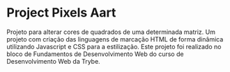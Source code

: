 # Project Pixels Aart
Projeto para alterar cores de quadrados de uma determinada matriz. Um projeto com criação das linguagens de marcação HTML de forma dinâmica utilizando Javascript e CSS para a estilização. Este projeto foi realizado no bloco de Fundamentos de Desenvolvimento Web do curso de Desenvolvimento Web da Trybe.
